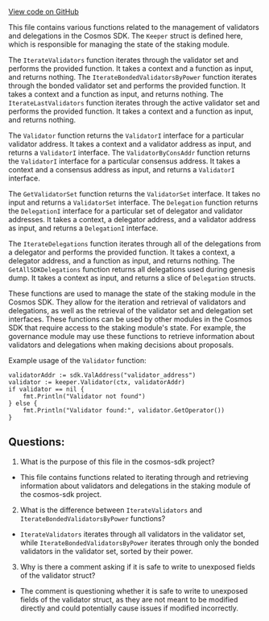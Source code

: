 [View code on GitHub](https://github.com/cosmos/cosmos-sdk.git/x/staking/keeper/alias_functions.go)

This file contains various functions related to the management of validators and delegations in the Cosmos SDK. The `Keeper` struct is defined here, which is responsible for managing the state of the staking module. 

The `IterateValidators` function iterates through the validator set and performs the provided function. It takes a context and a function as input, and returns nothing. The `IterateBondedValidatorsByPower` function iterates through the bonded validator set and performs the provided function. It takes a context and a function as input, and returns nothing. The `IterateLastValidators` function iterates through the active validator set and performs the provided function. It takes a context and a function as input, and returns nothing. 

The `Validator` function returns the `ValidatorI` interface for a particular validator address. It takes a context and a validator address as input, and returns a `ValidatorI` interface. The `ValidatorByConsAddr` function returns the `ValidatorI` interface for a particular consensus address. It takes a context and a consensus address as input, and returns a `ValidatorI` interface. 

The `GetValidatorSet` function returns the `ValidatorSet` interface. It takes no input and returns a `ValidatorSet` interface. The `Delegation` function returns the `DelegationI` interface for a particular set of delegator and validator addresses. It takes a context, a delegator address, and a validator address as input, and returns a `DelegationI` interface. 

The `IterateDelegations` function iterates through all of the delegations from a delegator and performs the provided function. It takes a context, a delegator address, and a function as input, and returns nothing. The `GetAllSDKDelegations` function returns all delegations used during genesis dump. It takes a context as input, and returns a slice of `Delegation` structs.

These functions are used to manage the state of the staking module in the Cosmos SDK. They allow for the iteration and retrieval of validators and delegations, as well as the retrieval of the validator set and delegation set interfaces. These functions can be used by other modules in the Cosmos SDK that require access to the staking module's state. For example, the governance module may use these functions to retrieve information about validators and delegations when making decisions about proposals. 

Example usage of the `Validator` function:

```
validatorAddr := sdk.ValAddress("validator_address")
validator := keeper.Validator(ctx, validatorAddr)
if validator == nil {
    fmt.Println("Validator not found")
} else {
    fmt.Println("Validator found:", validator.GetOperator())
}
```
## Questions: 
 1. What is the purpose of this file in the cosmos-sdk project?
- This file contains functions related to iterating through and retrieving information about validators and delegations in the staking module of the cosmos-sdk project.

2. What is the difference between `IterateValidators` and `IterateBondedValidatorsByPower` functions?
- `IterateValidators` iterates through all validators in the validator set, while `IterateBondedValidatorsByPower` iterates through only the bonded validators in the validator set, sorted by their power.

3. Why is there a comment asking if it is safe to write to unexposed fields of the validator struct?
- The comment is questioning whether it is safe to write to unexposed fields of the validator struct, as they are not meant to be modified directly and could potentially cause issues if modified incorrectly.